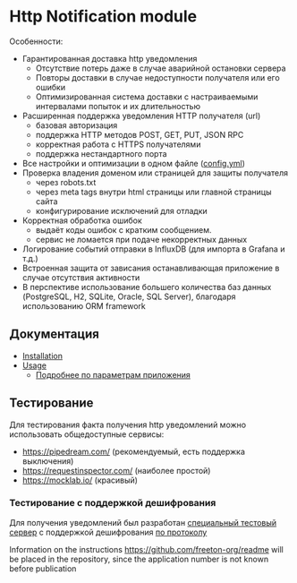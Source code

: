 # Http Notification module

Особенности:
- Гарантированная доставка http уведомления
  - Отсутствие потерь даже в случае аварийной остановки сервера
  - Повторы доставки в случае недоступности получателя или его ошибки
  - Оптимизированная система доставки с настраиваемыми интервалами попыток и их длительностью
- Расширенная поддержка уведомления HTTP получателя (url)
  - базовая авторизация
  - поддержка HTTP методов POST, GET, PUT, JSON RPC
  - корректная работа с HTTPS получателями
  - поддержка нестандартного порта
- Все настройки и оптимизации в одном файле ([config.yml](docs/ConfigYML.md))
- Проверка владения доменом или страницей для защиты получателя
  - через robots.txt
  - через meta tags внутри html страницы или главной страницы сайта
  - конфигурирование исключений для отладки
- Корректная обработка ошибок
  - выдаёт коды ошибок с кратким сообщением.
  - сервис не ломается при подаче некорректных данных
- Логирование событий отправки в InfluxDB (для импорта в Grafana и т.д.)
- Встроенная защита от зависания останавливающая приложение в случае отсутствия активности
- В перспективе использование большего количества баз данных (PostgreSQL, H2, SQLite, Oracle, SQL Server), благодаря использованию ORM framework

## Документация
- [Installation](docs/INSTALL.md)
- [Usage](docs/USAGE.md)
  - [Подробнее по параметрам приложения](docs/ConfigYML.md)

## Тестирование
Для тестирования факта получения http уведомлений можно использовать общедоступные сервисы:
- https://pipedream.com/ (рекомендуемый, есть поддержка выключения)
- https://requestinspector.com/ (наиболее простой)
- https://mocklab.io/ (красивый)

### Тестирование с поддержкой дешифрования
Для получения уведомлений был разработан [специальный тестовый сервер](https://github.com/chain-action/httpserver4encoded-notifications) с поддержкой дешифрования [по протоколу](https://tonlabs.notion.site/Notification-provider-onboarding-3dd961bce8954d0da80208b9a908c773)

Information on the instructions https://github.com/freeton-org/readme will be placed in the repository, since the application number is not known before publication
